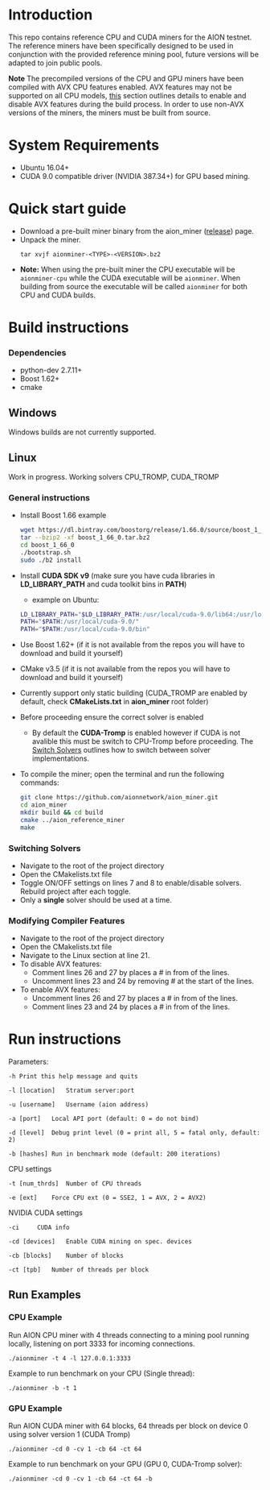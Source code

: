 # Introduction

This repo contains reference CPU and CUDA miners for the AION testnet. The reference miners have been specifically designed to be used in conjunction with the provided reference mining pool, future versions will be adapted to join public pools. 

**Note** The precompiled versions of the CPU and GPU miners have been compiled with AVX CPU features enabled. AVX features may not be supported on all CPU models, [this](#modifying-compiler-features) section outlines details to enable and disable AVX features during the build process. In order to use non-AVX versions of the miners, the miners must be built from source. 

# System Requirements
  - Ubuntu 16.04+
  - CUDA 9.0 compatible driver (NVIDIA 387.34+) for GPU based mining. 

# Quick start guide

  - Download a pre-built miner binary from the aion_miner ([release](https://github.com/aionnetwork/aion_miner/releases)) page.
  - Unpack the miner.
    ```
    tar xvjf aionminer-<TYPE>-<VERSION>.bz2
    ```
  - **Note:** When using the pre-built miner the CPU executable will be `aionminer-cpu` while the CUDA executable will be `aionminer`. When building from source the executable will be called `aionminer` for both CPU and CUDA builds. 

# Build instructions

### Dependencies
  - python-dev 2.7.11+
  - Boost 1.62+
  - cmake

## Windows

Windows builds are not currently supported.

## Linux
Work in progress.
Working solvers CPU_TROMP, CUDA_TROMP

### General instructions
  - Install Boost 1.66 example
    ```bash
    wget https://dl.bintray.com/boostorg/release/1.66.0/source/boost_1_66_0.tar.bz2
    tar --bzip2 -xf boost_1_66_0.tar.bz2
    cd boost_1_66_0
    ./bootstrap.sh
    sudo ./b2 install
    ```
  - Install **CUDA SDK v9** (make sure you have cuda libraries in **LD_LIBRARY_PATH** and cuda toolkit bins in **PATH**)
    - example on Ubuntu:
    ```bash
    LD_LIBRARY_PATH="$LD_LIBRARY_PATH:/usr/local/cuda-9.0/lib64:/usr/local/cuda-9.0/lib64/stubs"
    PATH="$PATH:/usr/local/cuda-9.0/"
    PATH="$PATH:/usr/local/cuda-9.0/bin"
    ```

  - Use Boost 1.62+ (if it is not available from the repos you will have to download and build it yourself)
  - CMake v3.5 (if it is not available from the repos you will have to download and build it yourself)
  - Currently support only static building (CUDA_TROMP are enabled by default, check **CMakeLists.txt** in **aion_miner** root folder)

  - Before proceeding ensure the correct solver is enabled
    - By default the **CUDA-Tromp** is enabled however if CUDA is not avalible this must be switch to CPU-Tromp before proceeding. The [Switch Solvers](#switching-solvers) outlines how to switch between solver implementations. 

  - To compile the miner; open the terminal and run the following commands:
    ```bash
    git clone https://github.com/aionnetwork/aion_miner.git
    cd aion_miner
    mkdir build && cd build
    cmake ../aion_reference_miner
    make
    ```
### Switching Solvers

- Navigate to the root of the project directory
- Open the CMakelists.txt file
- Toggle ON/OFF settings on lines 7 and 8 to enable/disable solvers. Rebuild project after each toggle.
- Only a **single** solver should be used at a time.

### Modifying Compiler Features

- Navigate to the root of the project directory
- Open the CMakelists.txt file
- Navigate to the Linux section at line 21.
- To disable AVX features:
  - Comment lines 26 and 27 by places a # in from of the lines.
  - Uncomment lines 23 and 24 by removing # at the start of the lines. 
- To enable AVX features:
  - Uncomment lines 26 and 27 by places a # in from of the lines.
  - Comment lines 23 and 24 by places a # in from of the lines. 

# Run instructions

Parameters: 

	-h Print this help message and quits

	-l [location]	Stratum server:port

	-u [username]	Username (aion address)

	-a [port]	Local API port (default: 0 = do not bind)

	-d [level]	Debug print level (0 = print all, 5 = fatal only, default: 2)
  
	-b [hashes]	Run in benchmark mode (default: 200 iterations)

CPU settings

	-t [num_thrds]	Number of CPU threads

	-e [ext]	Force CPU ext (0 = SSE2, 1 = AVX, 2 = AVX2)

NVIDIA CUDA settings

	-ci		CUDA info

	-cd [devices]	Enable CUDA mining on spec. devices

	-cb [blocks]	Number of blocks

	-ct [tpb]	Number of threads per block

## Run Examples

### CPU Example

Run AION CPU miner with 4 threads connecting to a mining pool running locally, listening on port 3333 for incoming connections.

```./aionminer -t 4 -l 127.0.0.1:3333```

Example to run benchmark on your CPU (Single thread):

```./aionminer -b -t 1```

### GPU Example

Run AION CUDA miner with 64 blocks, 64 threads per block on device 0 using solver version 1 (CUDA Tromp)

```./aionminer -cd 0 -cv 1 -cb 64 -ct 64```

Example to run benchmark on your GPU (GPU 0, CUDA-Tromp solver):

```./aionminer -cd 0 -cv 1 -cb 64 -ct 64 -b```



        

